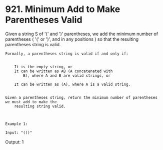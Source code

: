 # 921. Minimum Add to Make Parentheses Valid

Given a string S of '(' and ')'
        parentheses, we add the minimum number of parentheses ( '(' or ')',
        and in any positions ) so that the resulting parentheses string is valid.

    Formally, a parentheses string is valid if and only if:

    
        It is the empty string, or
        It can be written as AB (A concatenated with
            B), where A and B are valid strings, or
        
        It can be written as (A), where A is a valid string.
    

    Given a parentheses string, return the minimum number of parentheses we must add to make the
        resulting string valid.

     

    Example 1:

    Input: "())"
Output: 1